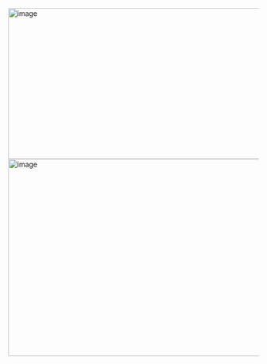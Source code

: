 <img width="1354" height="303" alt="image" src="https://github.com/user-attachments/assets/0f42d622-92da-408d-b142-8d798fc2c17e" />
<img width="1060" height="396" alt="image" src="https://github.com/user-attachments/assets/e2498559-6e6b-44cd-aab1-b15ccb972734" />

